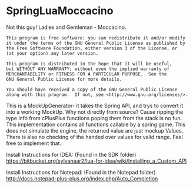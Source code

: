 # SpringLuaMoccacino
Not this guy! Ladies and Gentleman - Moccacino.

    This program is free software: you can redistribute it and/or modify
    it under the terms of the GNU General Public License as published by
    the Free Software Foundation, either version 3 of the License, or
    (at your option) any later version.

    This program is distributed in the hope that it will be useful,
    but WITHOUT ANY WARRANTY; without even the implied warranty of
    MERCHANTABILITY or FITNESS FOR A PARTICULAR PURPOSE.  See the
    GNU General Public License for more details.

    You should have received a copy of the GNU General Public License
    along with this program.  If not, see <http://www.gnu.org/licenses/>.



This is a MockUpGenerator- it takes the Spring API, and trys to convert it into a working MockUp. 
Why not directly from source?
Cause ripping the type info from cPlusPlus functions poping them from the stack is no fun.
This implementation contains all functions callable by a spring game.
This does not simulate the engine, the returned value are just mockup Values.
There is also no checking of the handed over values for valid range.
Feel free to implement that.


Install Instructions for IDEA: 
(Found in the SDK folder)
https://bitbucket.org/sylvanaar2/lua-for-idea/wiki/Installing_a_Custom_API

Install Instructions for Notepad:
(Found in the Notepad folder)
http://docs.notepad-plus-plus.org/index.php/Auto_Completion
